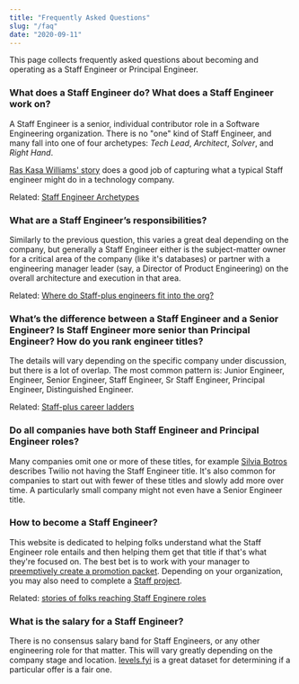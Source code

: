 ```yaml
---
title: "Frequently Asked Questions"
slug: "/faq"
date: "2020-09-11"
---
```


This page collects frequently asked questions about
becoming and operating as a Staff Engineer or Principal Engineer.

### What does a Staff Engineer do? What does a Staff Engineer work on?

A Staff Engineer is a senior, individual contributor role in a
Software Engineering organization. There is no "one" kind of Staff Engineer,
and many fall into one of four archetypes: _Tech Lead_, _Architect_, _Solver_, and _Right Hand_.

[Ras Kasa Williams' story](/stories/ras-kasa-williams) does a good job of
capturing what a typical Staff engineer might do in a technology company.

Related: [Staff Engineer Archetypes](/guides/staff-archetypes)


### What are a Staff Engineer’s responsibilities?

Similarly to the previous question, this varies a great deal depending on
the company, but generally a Staff Engineer either is the subject-matter owner
for a critical area of the company (like it's databases)
or partner with a engineering manager leader (say, a Director of Product Engineering)
on the overall architecture and execution in that area.

Related: [Where do Staff-plus engineers fit into the org?](/guides/where-should-staff-plus-eng-report)


### What’s the difference between a Staff Engineer and a Senior Engineer? Is Staff Engineer more senior than Principal Engineer? How do you rank engineer titles?

The details will vary depending on the specific company under discussion, but there is a lot of overlap.
The most common pattern is: Junior Engineer, Engineer, Senior Engineer, Staff Engineer, Sr Staff Engineer,
Principal Engineer, Distinguished Engineer.

Related: [Staff-plus career ladders](guides/staff-career-ladders)

### Do all companies have both Staff Engineer and Principal Engineer roles?

Many companies omit one or more of these titles,
for example [Silvia Botros](/stories/silvia-botros) describes Twilio not having the Staff Engineer title.
It's also common for companies to start out with fewer of these titles and slowly add more over time.
A particularly small company might not even have a Senior Engineer title.

### How to become a Staff Engineer?

This website is dedicated to helping folks understand what the Staff Engineer role entails
and then helping them get that title if that's what they're focused on.
The best bet is to work with your manager to [preemptively create a promotion packet](/guides/promo-packets).
Depending on your organization, you may also need to complete a [Staff project](/guides/staff-projects).

Related: [stories of folks reaching Staff Enginere roles](/stories)

### What is the salary for a Staff Engineer?

There is no consensus salary band for Staff Engineers, or any other
engineering role for that matter. This will vary greatly depending on
the company stage and location. [levels.fyi](https://www.levels.fyi)
is a great dataset for determining if a particular offer is a fair one.
